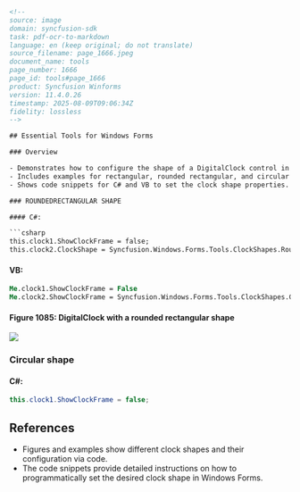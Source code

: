 ```html
<!--
source: image
domain: syncfusion-sdk
task: pdf-ocr-to-markdown
language: en (keep original; do not translate)
source_filename: page_1666.jpeg
document_name: tools
page_number: 1666
page_id: tools#page_1666
product: Syncfusion Winforms
version: 11.4.0.26
timestamp: 2025-08-09T09:06:34Z
fidelity: lossless
-->

## Essential Tools for Windows Forms

### Overview

- Demonstrates how to configure the shape of a DigitalClock control in Windows Forms.
- Includes examples for rectangular, rounded rectangular, and circular shapes.
- Shows code snippets for C# and VB to set the clock shape properties.

### ROUNDEDRECTANGULAR SHAPE

#### C#:

```csharp
this.clock1.ShowClockFrame = false;
this.clock2.ClockShape = Syncfusion.Windows.Forms.Tools.ClockShapes.RoundedRectangle;
```

#### VB:

```vb
Me.clock1.ShowClockFrame = False
Me.clock2.ShowClockFrame = Syncfusion.Windows.Forms.Tools.ClockShapes.CircularFrame
```

#### Figure 1085: DigitalClock with a rounded rectangular shape

![](https://via.placeholder.com/150x150?text=Figure+1085)

### Circular shape

#### C#:

```csharp
this.clock1.ShowClockFrame = false;
```

## References

- Figures and examples show different clock shapes and their configuration via code.
- The code snippets provide detailed instructions on how to programmatically set the desired clock shape in Windows Forms.

<!-- tags: [WinForms, DigitalClock, ControlShapes] keywords: [DigitalClock, rounded rectangular, circular, ShowClockFrame, ClockShape] -->
``` 
